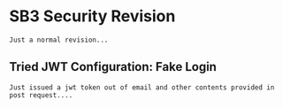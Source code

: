 # SB3 Security Revision
    Just a normal revision...


## Tried JWT Configuration: Fake Login
    Just issued a jwt token out of email and other contents provided in post request....